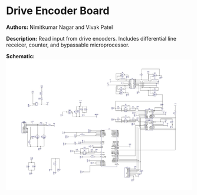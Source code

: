 # Drive Encoder Board

__Authors:__ Nimitkumar Nagar and Vivak Patel

__Description:__ Read input from drive encoders. Includes differential line receicer, counter, and bypassable microprocessor.

__Schematic:__ ![](drive-encoder_sch_s1.jpg)
